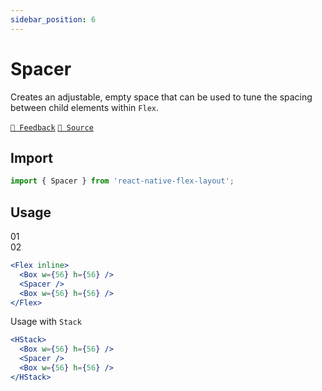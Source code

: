 ```yaml
---
sidebar_position: 6
---
```


# Spacer

Creates an adjustable, empty space that can be used to tune the spacing between child elements within `Flex`.

[`💬 Feedback`](https://github.com/yamankatby/react-native-flex-layout/labels/spacer)
[`🌱 Source`](https://github.com/yamankatby/react-native-flex-layout/blob/main/src/Spacer.tsx)

## Import

```js
import { Spacer } from 'react-native-flex-layout';
```

## Usage

<div className="eg">
  <div>01</div>
  <div className="ml-auto">02</div>
</div>

```jsx
<Flex inline>
  <Box w={56} h={56} />
  <Spacer />
  <Box w={56} h={56} />
</Flex>
```

Usage with `Stack`

```jsx
<HStack>
  <Box w={56} h={56} />
  <Spacer />
  <Box w={56} h={56} />
</HStack>
```

